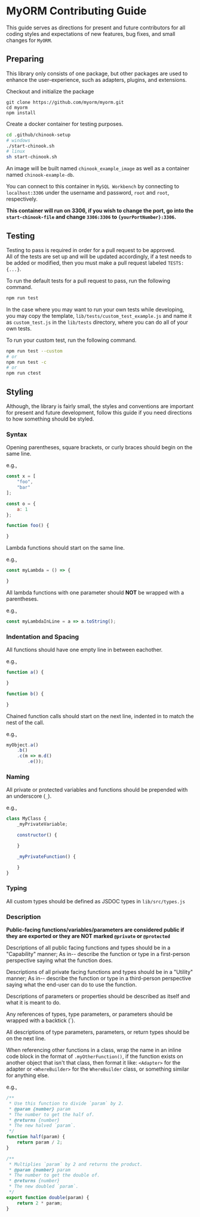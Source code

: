 # MyORM Contributing Guide

This guide serves as directions for present and future contributors for all coding styles and expectations of new features, bug fixes, and small changes for `MyORM`.

## Preparing

This library only consists of one package, but other packages are used to enhance the user-experience, such as adapters, plugins, and extensions.  

Checkout and initialize the package

```
git clone https://github.com/myorm/myorm.git
cd myorm
npm install
```

Create a docker container for testing purposes.  

```bash
cd .github/chinook-setup
# windows
./start-chinook.sh
# linux
sh start-chinook.sh
```

An image will be built named `chinook_example_image` as well as a container named `chinook-example-db`.  

You can connect to this container in `MySQL Workbench` by connecting to `localhost:3306` under the username and password, `root` and `root`, respectively.

__This container will run on 3306, if you wish to change the port, go into the `start-chinook-file` and change `3306:3306` to `{yourPortNumber}:3306`.__  

## Testing

Testing to pass is required in order for a pull request to be approved.  
All of the tests are set up and will be updated accordingly, if a test needs to be added or modified, then you must make a pull request labeled `TESTS: {...}`.  

To run the default tests for a pull request to pass, run the following command.

```bash
npm run test
```

In the case where you may want to run your own tests while developing, you may copy the template, `lib/tests/custom_test_example.js` and name it as `custom_test.js` in the `lib/tests` directory, where you can do all of your own tests.  

To run your custom test, run the following command.

```bash
npm run test --custom
# or
npm run test -c
# or
npm run ctest
```

## Styling

Although, the library is fairly small, the styles and conventions are important for present and future development, follow this guide if you need directions to how something should be styled.  

### Syntax

Opening parentheses, square brackets, or curly braces should begin on the same line.

e.g.,

```js
const x = [
    "foo",
    "bar"
];

const o = {
    a: 1
};

function foo() {

}
```

Lambda functions should start on the same line.  

e.g.,

```js
const myLambda = () => {

}

```

All lambda functions with one parameter should __NOT__ be wrapped with a parentheses.

e.g.,

```js
const myLambdaInLine = a => a.toString();
```

### Indentation and Spacing

All functions should have one empty line in between eachother.  

e.g.,

```js
function a() {

}

function b() {

}
```

Chained function calls should start on the next line, indented in to match the nest of the call.

e.g.,

```js
myObject.a()
    .b()
    .c(m => m.d()
        .e());
```

### Naming

All private or protected variables and functions should be prepended with an underscore (`_`).

e.g.,

```js
class MyClass {
    _myPrivateVariable;

    constructor() {

    }

    _myPrivateFunction() {

    }
}
```

### Typing

All custom types should be defined as JSDOC types in `lib/src/types.js` 

### Description

__Public-facing functions/variables/parameters are considered public if they are exported or they are NOT marked `@private` or `@protected`__

Descriptions of all public facing functions and types should be in a "Capability" manner; As in-- describe the function or type in a first-person perspective saying what the function does.

Descriptions of all private facing functions and types should be in a "Utility" manner; As in-- describe the function or type in a third-person perspective saying what the end-user can do to use the function.

Descriptions of parameters or properties should be described as itself and what it is meant to do.  

Any references of types, type parameters, or parameters should be wrapped with a backtick (\`).  

All descriptions of type parameters, parameters, or return types should be on the next line.  

When referencing other functions in a class, wrap the name in an inline code block in the format of `.myOtherFunction()`, if the function exists on another object that isn't that class, then format it like: `<Adapter>` for the adapter or `<WhereBuilder>` for the `WhereBuilder` class, or something similar for anything else.

e.g.,

```js
/**
 * Use this function to divide `param` by 2.
 * @param {number} param 
 * The number to get the half of.
 * @returns {number} 
 * The new halved `param`.
 */
function half(param) {
    return param / 2;
}

/**
 * Multiplies `param` by 2 and returns the product.
 * @param {number} param
 * The number to get the double of.
 * @returns {number}
 * The new doubled `param`.
 */
export function double(param) {
    return 2 * param;
}
```